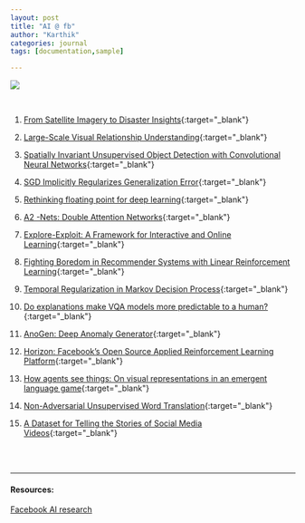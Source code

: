 ```yaml
---
layout: post
title: "AI @ fb"
author: "Karthik"
categories: journal
tags: [documentation,sample]

---
```




![](https://techcrunch.com/wp-content/uploads/2018/09/Facebook-AI.png?w=730&crop=1)



<br>



1. [From Satellite Imagery to Disaster Insights](https://research.fb.com/publications/from-satellite-imagery-to-disaster-insights/){:target="_blank"}
2. [Large-Scale Visual Relationship Understanding](https://research.fb.com/publications/large-scale-visual-relationship-understanding/){:target="_blank"}

3. [Spatially Invariant Unsupervised Object Detection with Convolutional Neural Networks](https://research.fb.com/publications/spatially-invariant-unsupervised-object-detection-with-convolutional-neural-networks/){:target="_blank"}
4. [SGD Implicitly Regularizes Generalization Error](https://research.fb.com/publications/sgd-implicitly-regularizes-generalization-error/){:target="_blank"}
5. [Rethinking floating point for deep learning](https://research.fb.com/publications/rethinking-floating-point-for-deep-learning/){:target="_blank"}
6. [ A2 -Nets: Double Attention Networks](https://research.fb.com/publications/a2-nets-double-attention-networks/){:target="_blank"}
7. [Explore-Exploit: A Framework for Interactive and Online Learning](https://research.fb.com/publications/explore-exploit-a-framework-for-interactive-and-online-learning/){:target="_blank"}
8. [Fighting Boredom in Recommender Systems with Linear Reinforcement Learning](https://research.fb.com/publications/fighting-boredom-in-recommender-systems-with-linear-reinforcement-learning/){:target="_blank"}
9. [Temporal Regularization in Markov Decision Process](https://research.fb.com/publications/temporal-regularization-in-markov-decision-process/){:target="_blank"}
10. [Do explanations make VQA models more predictable to a human?](https://research.fb.com/publications/do-explanations-make-vqa-models-more-predictable-to-a-human/){:target="_blank"}
11. [AnoGen: Deep Anomaly Generator](https://research.fb.com/publications/anogen-deep-anomaly-generator/){:target="_blank"}
12. [Horizon: Facebook’s Open Source Applied Reinforcement Learning Platform](https://research.fb.com/publications/horizon-facebooks-open-source-applied-reinforcement-learning-platform/){:target="_blank"}
13. [How agents see things: On visual representations in an emergent language game](https://research.fb.com/publications/how-agents-see-things-on-visual-representations-in-an-emergent-language-game/){:target="_blank"}
14. [Non-Adversarial Unsupervised Word Translation](https://research.fb.com/publications/non-adversarial-unsupervised-word-translation/){:target="_blank"}
15. [A Dataset for Telling the Stories of Social Media Videos](https://research.fb.com/publications/a-dataset-for-telling-the-stories-of-social-media-videos/){:target="_blank"}

<br>

<br>



---

#### Resources:

[Facebook AI research](https://research.fb.com/category/facebook-ai-research/) 